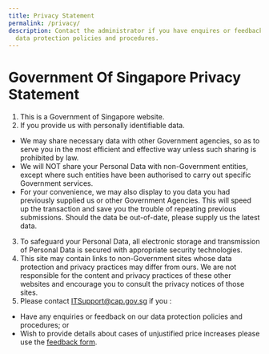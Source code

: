 ```yaml
---
title: Privacy Statement
permalink: /privacy/
description: Contact the administrator if you have enquires or feedback on our
  data protection policies and procedures.
---
```

# Government Of Singapore Privacy Statement
1. This is a Government of Singapore website.
2.  If you provide us with personally identifiable data.
* We may share necessary data with other Government agencies, so as to serve you in the most efficient and effective way unless such sharing is prohibited by law.
* We will NOT share your Personal Data with non-Government entities, except where such entities have been authorised to carry out specific Government services.
* For your convenience, we may also display to you data you had previously supplied us or other Government Agencies. This will speed up the transaction and save you the trouble of repeating previous submissions. Should the data be out-of-date, please supply us the latest data.
3. To safeguard your Personal Data, all electronic storage and transmission of Personal Data is secured with appropriate security technologies.
4. This site may contain links to non-Government sites whose data protection and privacy practices may differ from ours. We are not responsible for the content and privacy practices of these other websites and encourage you to consult the privacy notices of those sites.
5. Please contact <a href="mailto:ITSupport@cap.gov.sg">ITSupport@cap.gov.sg</a> if you :
* Have any enquiries or feedback on our data protection policies and procedures; or
* Wish to provide details about cases of unjustified price increases please use the <a href="https://mti-cap-staging.netlify.app/shareyourfeedback">feedback form</a>.